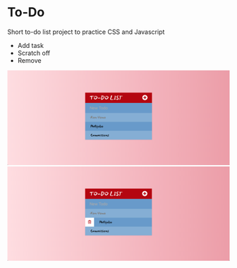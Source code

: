 # To-Do
Short to-do list project to practice CSS and Javascript

- Add task
- Scratch off
- Remove

![ScreenShot](assets/images/img1.png)
![ScreenShot](assets/images/img2.png)
